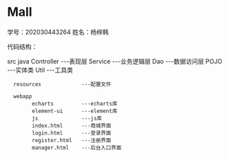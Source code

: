 # Mall

学号：202030443264
姓名：杨梓韩

代码结构：

src
      java
            Controller      ---表现层
            Service         ---业务逻辑层
            Dao             ---数据访问层
            POJO            ---实体类
            Util            ---工具类
            
      resources             ---配置文件
      
      webapp
            echarts         ---echarts库
            element-ui      ---element库
            js              ---js库
            index.html      ---商城界面
            login.html      ---登录界面
            register.html   ---注册界面
            manager.html    ---后台入口界面
